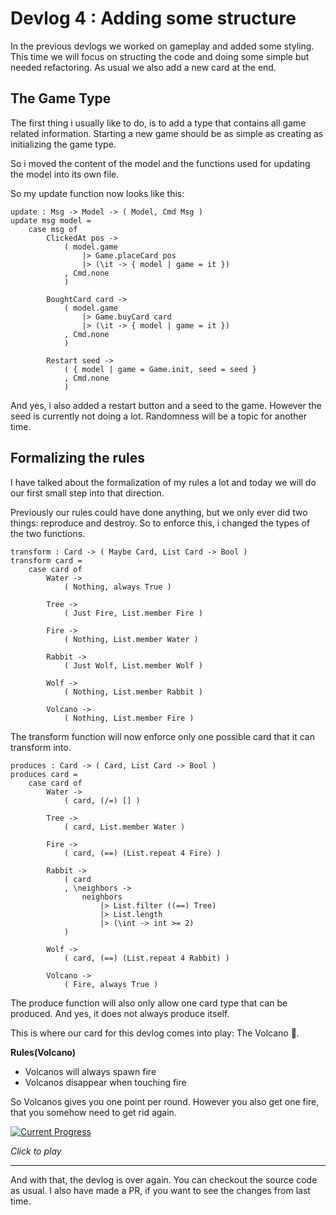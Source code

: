 # Devlog 4 : Adding some structure

In the previous devlogs we worked on gameplay and added some styling. This time we will focus on structing the code and doing some simple but needed refactoring. As usual we also add a new card at the end.

## The Game Type

The first thing i usually like to do, is to add a type that contains all game related information. Starting a new game should be as simple as creating as initializing the game type.

So i moved the content of the model and the functions used for updating the model into its own file.

So my update function now looks like this:

```
update : Msg -> Model -> ( Model, Cmd Msg )
update msg model =
    case msg of
        ClickedAt pos ->
            ( model.game
                |> Game.placeCard pos
                |> (\it -> { model | game = it })
            , Cmd.none
            )

        BoughtCard card ->
            ( model.game
                |> Game.buyCard card
                |> (\it -> { model | game = it })
            , Cmd.none
            )

        Restart seed ->
            ( { model | game = Game.init, seed = seed }
            , Cmd.none
            )
```

And yes, i also added a restart button and a seed to the game. However the seed is currently not doing a lot. Randomness will be a topic for another time.

## Formalizing the rules

I have talked about the formalization of my rules a lot and today we will do our first small step into that direction.

Previously our rules could have done anything, but we only ever did two things: reproduce and destroy. So to enforce this, i changed the types of the two functions.

```
transform : Card -> ( Maybe Card, List Card -> Bool )
transform card =
    case card of
        Water ->
            ( Nothing, always True )

        Tree ->
            ( Just Fire, List.member Fire )

        Fire ->
            ( Nothing, List.member Water )

        Rabbit ->
            ( Just Wolf, List.member Wolf )

        Wolf ->
            ( Nothing, List.member Rabbit )

        Volcano ->
            ( Nothing, List.member Fire )
```

The transform function will now enforce only one possible card that it can transform into.

```
produces : Card -> ( Card, List Card -> Bool )
produces card =
    case card of
        Water ->
            ( card, (/=) [] )

        Tree ->
            ( card, List.member Water )

        Fire ->
            ( card, (==) (List.repeat 4 Fire) )

        Rabbit ->
            ( card
            , \neighbors ->
                neighbors
                    |> List.filter ((==) Tree)
                    |> List.length
                    |> (\int -> int >= 2)
            )

        Wolf ->
            ( card, (==) (List.repeat 4 Rabbit) )

        Volcano ->
            ( Fire, always True )
```

The produce function will also only allow one card type that can be produced. And yes, it does not always produce itself.

This is where our card for this devlog comes into play: The Volcano 🌋.

**Rules(Volcano)**
* Volcanos will always spawn fire
* Volcanos disappear when touching fire

So Volcanos gives you one point per round. However you also get one fire, that you somehow need to get rid again.

[![Current Progress](https://orasund.github.io/littleWorldPuzzler/devlog/4/game.png)](https://orasund.github.io/littleWorldPuzzler/devlog/4/) 

_Click to play_

---

And with that, the devlog is over again. You can checkout the source code as usual. I also have made a PR, if you want to see the changes from last time.